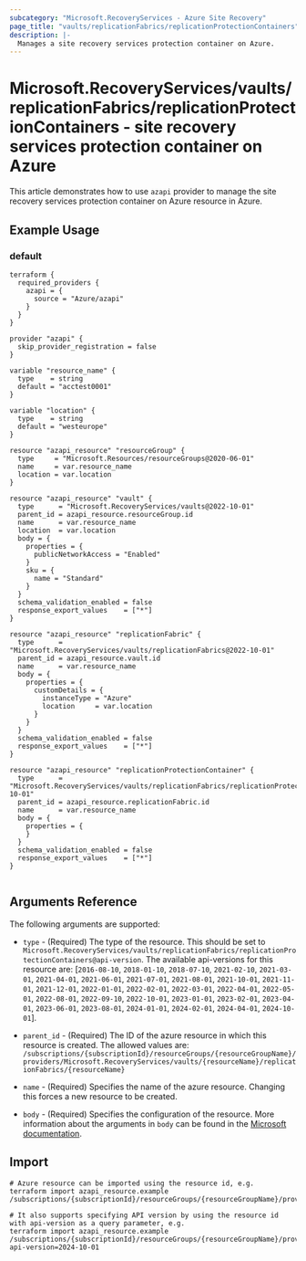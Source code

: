 ```yaml
---
subcategory: "Microsoft.RecoveryServices - Azure Site Recovery"
page_title: "vaults/replicationFabrics/replicationProtectionContainers"
description: |-
  Manages a site recovery services protection container on Azure.
---
```


# Microsoft.RecoveryServices/vaults/replicationFabrics/replicationProtectionContainers - site recovery services protection container on Azure

This article demonstrates how to use `azapi` provider to manage the site recovery services protection container on Azure resource in Azure.

## Example Usage

### default

```hcl
terraform {
  required_providers {
    azapi = {
      source = "Azure/azapi"
    }
  }
}

provider "azapi" {
  skip_provider_registration = false
}

variable "resource_name" {
  type    = string
  default = "acctest0001"
}

variable "location" {
  type    = string
  default = "westeurope"
}

resource "azapi_resource" "resourceGroup" {
  type     = "Microsoft.Resources/resourceGroups@2020-06-01"
  name     = var.resource_name
  location = var.location
}

resource "azapi_resource" "vault" {
  type      = "Microsoft.RecoveryServices/vaults@2022-10-01"
  parent_id = azapi_resource.resourceGroup.id
  name      = var.resource_name
  location  = var.location
  body = {
    properties = {
      publicNetworkAccess = "Enabled"
    }
    sku = {
      name = "Standard"
    }
  }
  schema_validation_enabled = false
  response_export_values    = ["*"]
}

resource "azapi_resource" "replicationFabric" {
  type      = "Microsoft.RecoveryServices/vaults/replicationFabrics@2022-10-01"
  parent_id = azapi_resource.vault.id
  name      = var.resource_name
  body = {
    properties = {
      customDetails = {
        instanceType = "Azure"
        location     = var.location
      }
    }
  }
  schema_validation_enabled = false
  response_export_values    = ["*"]
}

resource "azapi_resource" "replicationProtectionContainer" {
  type      = "Microsoft.RecoveryServices/vaults/replicationFabrics/replicationProtectionContainers@2022-10-01"
  parent_id = azapi_resource.replicationFabric.id
  name      = var.resource_name
  body = {
    properties = {
    }
  }
  schema_validation_enabled = false
  response_export_values    = ["*"]
}


```



## Arguments Reference

The following arguments are supported:

* `type` - (Required) The type of the resource. This should be set to `Microsoft.RecoveryServices/vaults/replicationFabrics/replicationProtectionContainers@api-version`. The available api-versions for this resource are: [`2016-08-10`, `2018-01-10`, `2018-07-10`, `2021-02-10`, `2021-03-01`, `2021-04-01`, `2021-06-01`, `2021-07-01`, `2021-08-01`, `2021-10-01`, `2021-11-01`, `2021-12-01`, `2022-01-01`, `2022-02-01`, `2022-03-01`, `2022-04-01`, `2022-05-01`, `2022-08-01`, `2022-09-10`, `2022-10-01`, `2023-01-01`, `2023-02-01`, `2023-04-01`, `2023-06-01`, `2023-08-01`, `2024-01-01`, `2024-02-01`, `2024-04-01`, `2024-10-01`].

* `parent_id` - (Required) The ID of the azure resource in which this resource is created. The allowed values are:  
  `/subscriptions/{subscriptionId}/resourceGroups/{resourceGroupName}/providers/Microsoft.RecoveryServices/vaults/{resourceName}/replicationFabrics/{resourceName}`

* `name` - (Required) Specifies the name of the azure resource. Changing this forces a new resource to be created.

* `body` - (Required) Specifies the configuration of the resource. More information about the arguments in `body` can be found in the [Microsoft documentation](https://learn.microsoft.com/en-us/azure/templates/Microsoft.RecoveryServices/vaults/replicationFabrics/replicationProtectionContainers?pivots=deployment-language-terraform).

## Import

 ```shell
 # Azure resource can be imported using the resource id, e.g.
 terraform import azapi_resource.example /subscriptions/{subscriptionId}/resourceGroups/{resourceGroupName}/providers/Microsoft.RecoveryServices/vaults/{resourceName}/replicationFabrics/{resourceName}/replicationProtectionContainers/{resourceName}
 
 # It also supports specifying API version by using the resource id with api-version as a query parameter, e.g.
 terraform import azapi_resource.example /subscriptions/{subscriptionId}/resourceGroups/{resourceGroupName}/providers/Microsoft.RecoveryServices/vaults/{resourceName}/replicationFabrics/{resourceName}/replicationProtectionContainers/{resourceName}?api-version=2024-10-01
 ```
